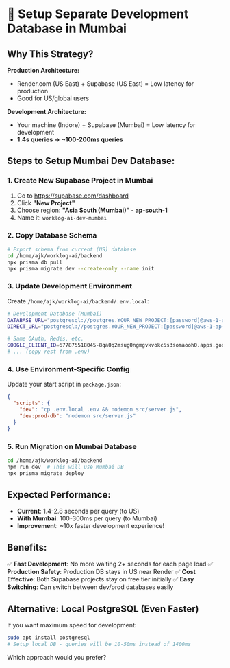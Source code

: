 # 🚀 Setup Separate Development Database in Mumbai

## Why This Strategy?

**Production Architecture:**
- Render.com (US East) + Supabase (US East) = Low latency for production
- Good for US/global users

**Development Architecture:**  
- Your machine (Indore) + Supabase (Mumbai) = Low latency for development
- **1.4s queries → ~100-200ms queries**

## Steps to Setup Mumbai Dev Database:

### 1. Create New Supabase Project in Mumbai
1. Go to https://supabase.com/dashboard
2. Click **"New Project"**
3. Choose region: **"Asia South (Mumbai)" - ap-south-1**
4. Name it: `worklog-ai-dev-mumbai`

### 2. Copy Database Schema
```bash
# Export schema from current (US) database
cd /home/ajk/worklog-ai/backend
npx prisma db pull
npx prisma migrate dev --create-only --name init
```

### 3. Update Development Environment
Create `/home/ajk/worklog-ai/backend/.env.local`:
```bash
# Development Database (Mumbai)
DATABASE_URL="postgresql://postgres.YOUR_NEW_PROJECT:[password]@aws-1-ap-south-1.pooler.supabase.com:6543/postgres?pgbouncer=true"
DIRECT_URL="postgresql://postgres.YOUR_NEW_PROJECT:[password]@aws-1-ap-south-1.pooler.supabase.com:5432/postgres"

# Same OAuth, Redis, etc.
GOOGLE_CLIENT_ID=677875518045-8qa0q2msug0ngmgvkvokc5s3somaooh0.apps.googleusercontent.com
# ... (copy rest from .env)
```

### 4. Use Environment-Specific Config
Update your start script in `package.json`:
```json
{
  "scripts": {
    "dev": "cp .env.local .env && nodemon src/server.js",
    "dev:prod-db": "nodemon src/server.js"
  }
}
```

### 5. Run Migration on Mumbai Database
```bash
cd /home/ajk/worklog-ai/backend
npm run dev  # This will use Mumbai DB
npx prisma migrate deploy
```

## Expected Performance:
- **Current**: 1.4-2.8 seconds per query (to US)
- **With Mumbai**: 100-300ms per query (to Mumbai)
- **Improvement**: ~10x faster development experience!

## Benefits:
✅ **Fast Development**: No more waiting 2+ seconds for each page load
✅ **Production Safety**: Production DB stays in US near Render
✅ **Cost Effective**: Both Supabase projects stay on free tier initially
✅ **Easy Switching**: Can switch between dev/prod databases easily

## Alternative: Local PostgreSQL (Even Faster)
If you want maximum speed for development:
```bash
sudo apt install postgresql
# Setup local DB - queries will be 10-50ms instead of 1400ms
```

Which approach would you prefer?